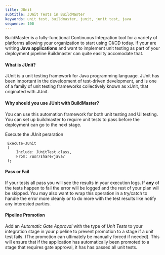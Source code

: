 ```yaml
---
title: JUnit
subtitle: JUnit Tests in BuildMaster
keywords: unit test, buildmaster, junit, junit test, java
sequence: 100
---
```


BuildMaster is a fully-functional Continuous Integration tool for a variety of platforms allowing your organization to start using CI/CD today. If your are writing __Java applications__ and want to implement unit testing as part of your deployment pipeline Buildmaster can quite easilty accomodate that. 

####  What is JUnit? 
JUnit is a unit testing framework for Java programming language. JUnit has been important in the development of test-driven development, and is one of a family of unit testing frameworks collectively known as xUnit, that originated with JUnit.

#### Why should you use JUnit with BuildMaster?
You can use this automation framework for both unit testing and UI testing. You can set up buildmaster to require unit tests to pass before the deployment can go to the next stage. 

Execute the JUnit peraration
```
 Execute-JUnit
 (
     Include: JUnitTest.class,
     From: /usr/share/java/
 );
```

#### Pass or Fail
If your tests all pass you will see the results in your execution logs.  If __any__ of the tests happen to fail the error will be logged and the rest of your plan will be skipped. You may also want to wrap this operation in a try/catch to handle the error more cleanly or to do more with the test results like notify any interested parties. 

#### Pipeline Promotion 
Add an _Automatic Gate Approval_ with the type of _Unit Tests_ to your integration stage in your pipeline to prevent promotion to a stage if a unit test fails. (The promotion can ultimately be manually forced if needed). This will ensure that if the application has automatically been promoted to a stage that requires gate approval, it has has passed all unit tests. 

